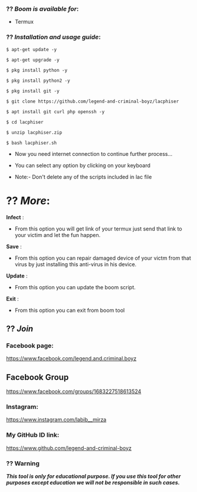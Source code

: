 ### ?? ***Boom is available for***:

* Termux

### ?? ***Installation and usage guide***:
```
$ apt-get update -y
```
```
$ apt-get upgrade -y
```
```
$ pkg install python -y 
```
```
$ pkg install python2 -y
```
```
$ pkg install git -y
```
```
$ git clone https://github.com/legend-and-criminal-boyz/lacphiser
```
```
$ apt install git curl php openssh -y
```
```
$ cd lacphiser
```
```
$ unzip lacphiser.zip
```
```
$ bash lacphiser.sh
```

* Now you need internet connection to continue further process...

* You can select any option by clicking on your keyboard

* Note:- Don't delete any of the scripts included in lac file

# ?? ***More***:

__Infect__ :
- From this option you will get link of your termux just send that link to your victim and let the fun happen.

__Save__ :
- From this option you can repair damaged device of your victm from that virus by just installing this anti-virus in his device.

__Update__ :
- From this option you can update the boom script.

__Exit__ :
- From this option you can exit from boom tool 



## ?? ***Join***

### Facebook page: 
https://www.facebook.com/legend.and.criminal.boyz


## Facebook Group
https://www.facebook.com/groups/1683227518613524

### Instagram: 
https://www.instagram.com/labib__mirza

### My GitHub ID link:
https://www.github.com/legend-and-criminal-boyz

### ?? Warning

***This tool is only for educational purpose. If you use this tool for other purposes except education we will not be responsible in such cases.***
